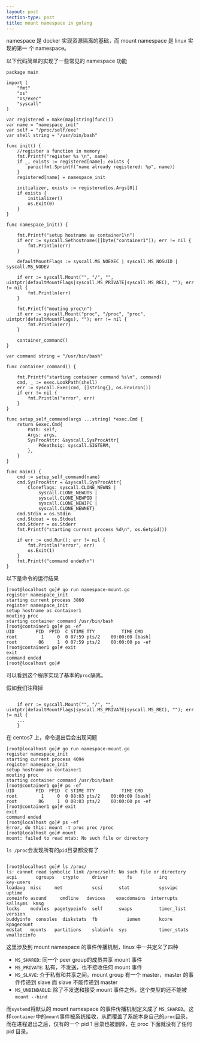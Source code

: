 ```yaml
---
layout: post
section-type: post
title: mount namespace in golang
---
```


namespace 是 docker 实现资源隔离的基础，而 mount namespace 是 linux 实现的第一
个 namespace。

以下代码简单的实现了一些常见的 namespace 功能

<pre><code data-trim class="go">package main

import (
	"fmt"
	"os"
	"os/exec"
	"syscall"
)

var registered = make(map[string]func())
var name = "namespace_init"
var self = "/proc/self/exe"
var shell string = "/usr/bin/bash"

func init() {
	//register a function in memory
	fmt.Printf("register %s \n", name)
	if _, exists := registered[name]; exists {
		panic(fmt.Sprintf("name already registered: %p", name))
	}
	registered[name] = namespace_init

	initializer, exists := registered[os.Args[0]]
	if exists {
		initializer()
		os.Exit(0)
	}
}

func namespace_init() {

	fmt.Printf("setup hostname as container1\n")
	if err := syscall.Sethostname([]byte("container1")); err != nil {
		fmt.Println(err)
	}

	defaultMountFlags := syscall.MS_NOEXEC | syscall.MS_NOSUID | syscall.MS_NODEV

	if err := syscall.Mount("", "/", "", uintptr(defaultMountFlags|syscall.MS_PRIVATE|syscall.MS_REC), ""); err != nil {
		fmt.Println(err)
	}

	fmt.Printf("mouting proc\n")
	if err := syscall.Mount("proc", "/proc", "proc", uintptr(defaultMountFlags), ""); err != nil {
		fmt.Println(err)
	}

	container_command()
}

var command string = "/usr/bin/bash"

func container_command() {

	fmt.Printf("starting container command %s\n", command)
	cmd, _ := exec.LookPath(shell)
	err := syscall.Exec(cmd, []string{}, os.Environ())
	if err != nil {
		fmt.Println("error", err)
	}
}

func setup_self_command(args ...string) *exec.Cmd {
	return &exec.Cmd{
		Path: self,
		Args: args,
		SysProcAttr: &syscall.SysProcAttr{
			Pdeathsig: syscall.SIGTERM,
		},
	}
}

func main() {
	cmd := setup_self_command(name)
	cmd.SysProcAttr = &syscall.SysProcAttr{
		Cloneflags: syscall.CLONE_NEWNS |
			syscall.CLONE_NEWUTS |
			syscall.CLONE_NEWPID |
			syscall.CLONE_NEWIPC |
			syscall.CLONE_NEWNET}
	cmd.Stdin = os.Stdin
	cmd.Stdout = os.Stdout
	cmd.Stderr = os.Stderr
	fmt.Printf("starting current process %d\n", os.Getpid())

	if err := cmd.Run(); err != nil {
		fmt.Println("error", err)
		os.Exit(1)
	}
	fmt.Printf("command ended\n")
}
</code></pre>

以下是命令的运行结果

 
<pre><code data-trim class="go">[root@localhost go]# go run namespace-mount.go
register namespace_init
starting current process 3860
register namespace_init
setup hostname as container1
mouting proc
starting container command /usr/bin/bash
[root@container1 go]# ps -ef
UID        PID  PPID  C STIME TTY          TIME CMD
root         1     0  0 07:59 pts/2    00:00:00 [bash]
root        86     1  0 07:59 pts/2    00:00:00 ps -ef
[root@container1 go]# exit
exit
command ended
[root@localhost go]#
</code></pre>

可以看到这个程序实现了基本的`proc`隔离。

假如我们注释掉

<pre><code data-trim class="go">
	if err := syscall.Mount("", "/", "", uintptr(defaultMountFlags|syscall.MS_PRIVATE|syscall.MS_REC), ""); err != nil {
    ...
    }
</code></pre>

在 centos7 上，命令退出后会出现问题

<pre><code data-trim class="go">[root@localhost go]# go run namespace-mount.go
register namespace_init
starting current process 4094
register namespace_init
setup hostname as container1
mouting proc
starting container command /usr/bin/bash
[root@container1 go]# ps -ef
UID        PID  PPID  C STIME TTY          TIME CMD
root         1     0  0 08:03 pts/2    00:00:00 [bash]
root        86     1  0 08:03 pts/2    00:00:00 ps -ef
[root@container1 go]# exit
exit
command ended
[root@localhost go]# ps -ef
Error, do this: mount -t proc proc /proc
[root@localhost go]# mount
mount: failed to read mtab: No such file or directory
</code></pre>

`ls /proc`会发现所有的`pid`目录都没有了

<pre><code data-trim class="shell">
[root@localhost go]# ls /proc/
ls: cannot read symbolic link /proc/self: No such file or directory
acpi       cgroups   crypto     driver       fs          irq       key-users
loadavg  misc     net           scsi      stat           sysvipc      uptime
zoneinfo asound     cmdline   devices    execdomains  interrupts  kallsyms  kmsg
locks    modules  pagetypeinfo  self      swaps          timer_list   version
buddyinfo  consoles  diskstats  fb           iomem       kcore     kpagecount
mdstat   mounts   partitions    slabinfo  sys            timer_stats vmallocinfo
</code></pre>

这里涉及到 mount namespace 的事件传播机制，linux 中一共定义了四种

- `MS_SHARED`: 同一个 peer group的成员共享 mount 事件
- `MS_PRIVATE`: 私有，不发送，也不接收任何 mount 事件
- `MS_SLAVE`: 介于私有和共享之间。mount group 有一个 master，master 的事件传递到 slave 而 slave 不能传递到 master
- `MS_UNBINDABLE`: 除了不发送和接受 mount 事件之外，这个类型的还不能被 `mount --bind` 

而`systemd`将默认的 mount namespace 的事件传播机制定义成了 `MS_SHARED`。这样`container`中的`mount`事件被系统接收，从而覆盖了系统本身自己的`proc`目录，而在进程退出之后，仅有的一个 pid 1 目录也被删除，在 proc 下面就没有了任何 pid 目录。
